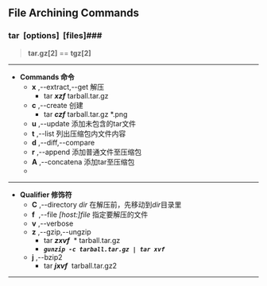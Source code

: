 
## File Archining Commands ##

### tar&nbsp;&nbsp;[options]&nbsp;&nbsp;[files]###
>**tar.gz[2]** == **tgz[2]**

----------

 - **Commands 命令**
 	- **x** ,--extract,--get  解压 
 		- tar ***xzf*** tarball.tar.gz
 	- **c** ,--create 创建          
 		- tar ***czf*** tarball.tar.gz *.png
 	- **u** ,--update         添加未包含的tar文件
 	- **t** ,--list			  列出压缩包内文件内容
 	- **d** ,--diff,--compare 
	- **r** ,--append     添加普通文件至压缩包
	- **A** ,--concatena  添加tar至压缩包
	- 

----------

 - **Qualifier 修饰符**
 	- **C** ,--directory *dir* 在解压前，先移动到*dir*目录里
 	- **f** &nbsp;,--file *[host:]file* 指定要解压的文件
 	- **v** ,--verbose 
 	- **z** ,--gzip,--ungzip
 		- tar ***zxvf***  &nbsp;* tarball.tar.gz 
 		- ***`gunzip -c tarball.tar.gz | tar xvf`*** 
 	- **j** ,--bzip2
 		- tar ***jxvf***  &nbsp;tarball.tar.gz2



----------

